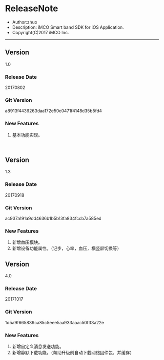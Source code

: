 # ReleaseNote

* Author:zhuo
* Description: iMCO Smart band SDK for iOS Application.
* Copyright(C)2017 iMCO Inc.


------------------------------------------------------------------------



## Version

1.0

### Release Date

20170802

### Git Version

a8913f4436263daa172e50c0471f4148d35b5fd4

### New Features

1. 基本功能实现。

   ​






## Version

1.3

### Release Date

20170918

### Git Version

ac937a191a9dd4636b1b5b13fa834fccb7a585ed

### New Features

1. 新增血压模块。
2. 新增设备功能属性。（记步，心率，血压，横竖屏切换等）





## Version

4.0

### Release Date

20171017

### Git Version

1d5a9f665839ca85c5eee5aa933aaac50f33a22e

### New Features

1. 新增自定义消息发送功能。
2. 新增静默下载功能。（帮助升级前自动下载网络固件包，并缓存）